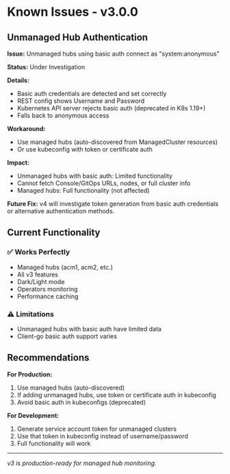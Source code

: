 # Known Issues - v3.0.0

## Unmanaged Hub Authentication

**Issue:** Unmanaged hubs using basic auth connect as "system:anonymous"

**Status:** Under Investigation

**Details:**
- Basic auth credentials are detected and set correctly
- REST config shows Username and Password
- Kubernetes API server rejects basic auth (deprecated in K8s 1.19+)
- Falls back to anonymous access

**Workaround:**
- Use managed hubs (auto-discovered from ManagedCluster resources)
- Or use kubeconfig with token or certificate auth

**Impact:**
- Unmanaged hubs with basic auth: Limited functionality
- Cannot fetch Console/GitOps URLs, nodes, or full cluster info
- Managed hubs: Full functionality (not affected)

**Future Fix:**
v4 will investigate token generation from basic auth credentials or
alternative authentication methods.

## Current Functionality

### ✅ Works Perfectly
- Managed hubs (acm1, acm2, etc.)
- All v3 features
- Dark/Light mode
- Operators monitoring
- Performance caching

### ⚠️ Limitations
- Unmanaged hubs with basic auth have limited data
- Client-go basic auth support varies

## Recommendations

**For Production:**
1. Use managed hubs (auto-discovered)
2. If adding unmanaged hubs, use token or certificate auth in kubeconfig
3. Avoid basic auth in kubeconfigs (deprecated)

**For Development:**
1. Generate service account token for unmanaged clusters
2. Use that token in kubeconfig instead of username/password
3. Full functionality will work

---

*v3 is production-ready for managed hub monitoring.*

